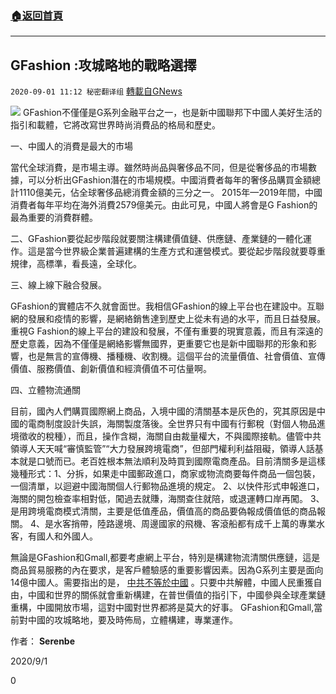 ###  [:house:返回首頁](https://github.com/ourhimalayas/txt)
---

## GFashion :攻城略地的戰略選擇
`2020-09-01 11:12 秘密翻译组` [轉載自GNews](https://gnews.org/zh-hant/328182/)

![](https://s3.amazonaws.com/gnews-media-offload/wp-content/uploads/2020/09/01103300/1-2.png)
GFashion不僅僅是G系列金融平台之一，也是新中國聯邦下中國人美好生活的指引和載體，它將改寫世界時尚消費品的格局和歷史。

一、中國人的消費是最大的市場

當代全球消費，是市場主導。雖然時尚品與奢侈品不同，但是從奢侈品的市場數據，可以分析出GFashion潛在的市場規模。中國消費者每年的奢侈品購買金額總計1110億美元，佔全球奢侈品總消費金額的三分之一。 2015年—2019年間，中國消費者每年平均在海外消費2579億美元。由此可見，中國人將會是G Fashion的最為重要的消費群體。

二、GFashion要從起步階段就要關注構建價值鏈、供應鏈、產業鏈的一體化運作。這是當今世界級企業普遍建構的生產方式和運營模式。要從起步階段就要尊重規律，高標準，看長遠，全球化。

三、線上線下融合發展。

GFashion的實體店不久就會面世。我相信GFashion的線上平台也在建設中。互聯網的發展和疫情的影響，是網絡銷售達到歷史上從未有過的水平，而且日益發展。重視G Fashion的線上平台的建設和發展，不僅有重要的現實意義，而且有深遠的歷史意義，因為不僅僅是網絡影響無國界，更重要它也是新中國聯邦的形象和影響，也是無言的宣傳機、播種機、收割機。這個平台的流量價值、社會價值、宣傳價值、服務價值、創新價值和經濟價值不可估量啊。

四、立體物流通關

目前，國內人們購買國際網上商品，入境中國的清關基本是灰色的，究其原因是中國的電商制度設計失誤，海關製度落後。全世界只有中國有行郵稅（對個人物品進境徵收的稅種），而且，操作含糊，海關自由裁量權大，不與國際接軌。儘管中共領導人天天喊“審慎監管”“大力發展跨境電商”，但部門權利利益阻礙，領導人話基本就是口號而已。老百姓根本無法順利及時買到國際電商產品。目前清關多是這樣幾種形式：1、分拆，如果走中國郵政進口，商家或物流商要每件商品一個包裝，一個清單，以迴避中國海關個人行郵物品進境的規定。 2、以快件形式申報進口，海關的開包檢查率相對低，闖過去就賺，海關查住就陪，或退運轉口岸再闖。 3、是用跨境電商模式清關，主要是低值產品，價值高的商品要偽報成價值低的商品報關。 4、是水客捎帶，陸路邊境、周邊國家的飛機、客滾船都有成千上萬的專業水客，有國人和外國人。

無論是GFashion和Gmall,都要考慮網上平台，特別是構建物流清關供應鏈，這是商品貿易服務的內在要求，是客戶體驗感的重要影響因素。因為G系列主要是面向14億中國人。需要指出的是， [中共不等於中國](http://cn.epochtimes.com/gb/tag/%25E4%25B8%25AD%25E5%2585%25B1%25E4%25B8%258D%25E7%25AD%2589%25E4%25BA%258E%25E4%25B8%25AD%25E5%259B%25BD.html) 。只要中共解體，中國人民重獲自由，中國和世界的關係就會重新構建，在普世價值的指引下，中國參與全球產業鏈重構，中國開放市場，這對中國對世界都將是莫大的好事。 GFashion和Gmall,當前對中國的攻城略地，要及時佈局，立體構建，專業運作。

作者： **Serenbe**

2020/9/1

0
